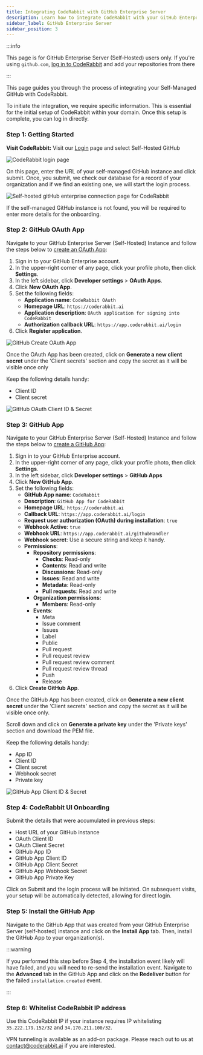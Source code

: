 ```yaml
---
title: Integrating CodeRabbit with GitHub Enterprise Server
description: Learn how to integrate CodeRabbit with your GitHub Enterprise Server.
sidebar_label: GitHub Enterprise Server
sidebar_position: 3
---
```


:::info

This page is for GitHub Enterprise Server (Self-Hosted) users only.
If you're using `github.com`, [log in to CodeRabbit](https://app.coderabbit.ai)
and add your repositories from there

:::

This page guides you through the process of integrating your Self-Managed GitHub
with CodeRabbit.

To initiate the integration, we require specific information. This is essential
for the initial setup of CodeRabbit within your domain. Once this setup is
complete, you can log in directly.

### **Step 1: Getting Started**

**Visit CodeRabbit:** Visit our [Login](https://coderabbit.ai/login) page and
select Self-Hosted GitHub

![CodeRabbit login page](/img/integrations/login-self-hosted-github.png)

On this page, enter the URL of your self-managed GitHub instance and click
submit. Once, you submit, we check our database for a record of your
organization and if we find an existing one, we will start the login process.

![Self-hosted gitHub enterprise connection page for CodeRabbit](/img/integrations/self-hosted-github-host-url.png)

If the self-managed GitHub instance is not found, you will be required to enter
more details for the onboarding.

### **Step 2: GitHub OAuth App**

Navigate to your GitHub Enterprise Server (Self-Hosted) Instance and follow the
steps below to
[create an OAuth App](https://docs.github.com/en/enterprise-server@latest/apps/oauth-apps/building-oauth-apps/creating-an-oauth-app):

1. Sign in to your GitHub Enterprise account.
2. In the upper-right corner of any page, click your profile photo, then click
   **Settings**.
3. In the left sidebar, click **Developer settings** > **OAuth Apps**.
4. Click **New OAuth App**.
5. Set the following fields:
   - **Application name**: `CodeRabbit OAuth`
   - **Homepage URL**: `https://coderabbit.ai`
   - **Application description**:
     `OAuth application for signing into CodeRabbit`
   - **Authorization callback URL**: `https://app.coderabbit.ai/login`
6. Click **Register application**.

![GitHub Create OAuth App](/img/integrations/github-create-oauth-app.png)

Once the OAuth App has been created, click on **Generate a new client secret**
under the 'Client secrets' section and copy the secret as it will be visible
once only

Keep the following details handy:

- Client ID
- Client secret

![GitHub OAuth Client ID & Secret](/img/integrations/github-oauth-client-id-secret.png)

### **Step 3: GitHub App**

Navigate to your GitHub Enterprise Server (Self-Hosted) Instance and follow the
steps below to
[create a GitHub App](https://docs.github.com/en/enterprise-server@latest/apps/creating-github-apps/registering-a-github-app/registering-a-github-app):

1. Sign in to your GitHub Enterprise account.
2. In the upper-right corner of any page, click your profile photo, then click
   **Settings**.
3. In the left sidebar, click **Developer settings** > **GitHub Apps**
4. Click **New GitHub App**.
5. Set the following fields:
   - **GitHub App name**: `CodeRabbit`
   - **Description**: `GitHub App for CodeRabbit`
   - **Homepage URL**: `https://coderabbit.ai`
   - **Callback URL**: `https://app.coderabbit.ai/login`
   - **Request user authorization (OAuth) during installation**: `true`
   - **Webhook Active**: `true`
   - **Webhook URL**: `https://app.coderabbit.ai/githubHandler`
   - **Webhook secret**: Use a secure string and keep it handy.
   - **Permissions**:
     - **Repository permissions**:
       - **Checks**: Read-only
       - **Contents**: Read and write
       - **Discussions**: Read-only
       - **Issues**: Read and write
       - **Metadata**: Read-only
       - **Pull requests**: Read and write
     - **Organization permissions**:
       - **Members**: Read-only
     - **Events**:
       - Meta
       - Issue comment
       - Issues
       - Label
       - Public
       - Pull request
       - Pull request review
       - Pull request review comment
       - Pull request review thread
       - Push
       - Release
6. Click **Create GitHub App**.

Once the GitHub App has been created, click on **Generate a new client secret**
under the 'Client secrets' section and copy the secret as it will be visible
once only.

Scroll down and click on **Generate a private key** under the 'Private keys'
section and download the PEM file.

Keep the following details handy:

- App ID
- Client ID
- Client secret
- Webhook secret
- Private key

![GitHub App Client ID & Secret](/img/integrations/github-app-client-id-secret.png)

### **Step 4: CodeRabbit UI Onboarding**

Submit the details that were accumulated in previous steps:

- Host URL of your GitHub instance
- OAuth Client ID
- OAuth Client Secret
- GitHub App ID
- GitHub App Client ID
- GitHub App Client Secret
- GitHub App Webhook Secret
- GitHub App Private Key

Click on Submit and the login process will be initiated. On subsequent visits,
your setup will be automatically detected, allowing for direct login.

### **Step 5: Install the GitHub App**

Navigate to the GitHub App that was created from your GitHub Enterprise Server
(self-hosted) instance and click on the **Install App** tab. Then, install the
GitHub App to your organization(s).

:::warning

If you performed this step before Step 4, the installation event likely will
have failed, and you will need to re-send the installation event.
Navigate to the **Advanced** tab in the GitHub App and click on the
**Redeliver** button for the failed `installation.created` event.

:::

### **Step 6: Whitelist CodeRabbit IP address**

Use this CodeRabbit IP if your instance requires IP whitelisting
`35.222.179.152/32` and `34.170.211.100/32`.

VPN tunneling is available as an add-on package. Please reach out to us at
[contact@coderabbit.ai](mailto:contact@coderabbit.ai) if you are interested.
